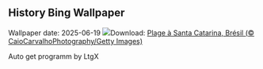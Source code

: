 ## History Bing Wallpaper
Wallpaper date: 2025-06-19
![](https://www.bing.com/th?id=OHR.WinterBegins_FR-FR5821587665_UHD.jpg&w=1000)Download: [Plage à Santa Catarina, Brésil (© CaioCarvalhoPhotography/Getty Images)](https://www.bing.com/th?id=OHR.WinterBegins_FR-FR5821587665_UHD.jpg)

Auto get programm by LtgX
